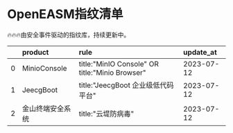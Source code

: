 # OpenEASM指纹清单 

 🔥🔥🔥由安全事件驱动的指纹库，持续更新中。

|    | product      | rule                                           | update_at   |
|---:|:-------------|:-----------------------------------------------|:------------|
|  0 | MinioConsole | title:"MinIO Console" OR title:"Minio Browser" | 2023-07-12  |
|  1 | JeecgBoot    | title:"JeecgBoot 企业级低代码平台"                     | 2023-07-12  |
|  2 | 金山终端安全系统     | title:"云堤防病毒"                                  | 2023-07-12  |